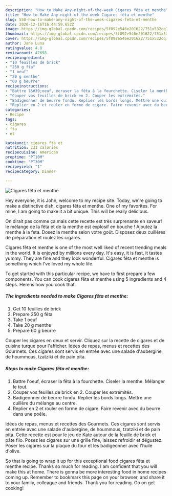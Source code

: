 ```yaml
---
description: "How to Make Any-night-of-the-week Cigares fêta et menthe"
title: "How to Make Any-night-of-the-week Cigares fêta et menthe"
slug: 550-how-to-make-any-night-of-the-week-cigares-feta-et-menthe
date: 2020-12-16T16:44:59.652Z
image: https://img-global.cpcdn.com/recipes/5f092e546e201622/751x532cq70/cigares-feta-et-menthe-photo-principale-de-la-recette.jpg
thumbnail: https://img-global.cpcdn.com/recipes/5f092e546e201622/751x532cq70/cigares-feta-et-menthe-photo-principale-de-la-recette.jpg
cover: https://img-global.cpcdn.com/recipes/5f092e546e201622/751x532cq70/cigares-feta-et-menthe-photo-principale-de-la-recette.jpg
author: Jane Luna
ratingvalue: 4.8
reviewcount: 47698
recipeingredient:
- "10 feuilles de brick"
- "250 g fta"
- "1 oeuf"
- "20 g menthe"
- "60 g beurre"
recipeinstructions:
- "Battre l&#39;oeuf, écraser la fêta à la fourchette. Ciseler la menthe. Mélanger le tout."
- "Couper vos feuilles de brick en 2. Couper les extrémités."
- "Badigeonner de beurre fondu. Replier les bords longs. Mettre une cuillère du mélange au centre."
- "Replier en 2 et rouler en forme de cigare. Faire revenir avec du beurre dans une poêle."
categories:
- Recipe
tags:
- cigares
- fta
- et

katakunci: cigares fta et 
nutrition: 231 calories
recipecuisine: American
preptime: "PT10M"
cooktime: "PT30M"
recipeyield: "1"
recipecategory: Dinner

---
```



![Cigares fêta et menthe](https://img-global.cpcdn.com/recipes/5f092e546e201622/751x532cq70/cigares-feta-et-menthe-photo-principale-de-la-recette.jpg)

Hey everyone, it is John, welcome to my recipe site. Today, we're going to make a distinctive dish, cigares fêta et menthe. One of my favorites. For mine, I am going to make it a bit unique. This will be really delicious.

On dirait pas comme ça.mais cette recette est très surprenante en saveur! le mélange de la fêta et de la menthe est explosif en bouche ! Ajoutez la menthe à la feta. Dosez la menthe selon votre goût. Disposez deux cuillères de préparation et roulez les cigares.

Cigares fêta et menthe is one of the most well liked of recent trending meals in the world. It is enjoyed by millions every day. It's easy, it is fast, it tastes yummy. They are fine and they look wonderful. Cigares fêta et menthe is something which I've loved my whole life.


To get started with this particular recipe, we have to first prepare a few components. You can cook cigares fêta et menthe using 5 ingredients and 4 steps. Here is how you cook that.

<!--inarticleads1-->

##### The ingredients needed to make Cigares fêta et menthe:

1. Get 10 feuilles de brick
1. Prepare 250 g fêta
1. Take 1 oeuf
1. Take 20 g menthe
1. Prepare 60 g beurre


Couper les cigares en deux et servir. Cliquez sur la recette de cigares et de cuisine turque pour l&#39;afficher. Idées de repas, menus et recettes des Gourmets. Ces cigares sont servis en entrée avec une salade d&#39;aubergine, de hoummous, tzatziki et de pain pita. 

<!--inarticleads2-->

##### Steps to make Cigares fêta et menthe:

1. Battre l&#39;oeuf, écraser la fêta à la fourchette. Ciseler la menthe. Mélanger le tout.
1. Couper vos feuilles de brick en 2. Couper les extrémités.
1. Badigeonner de beurre fondu. Replier les bords longs. Mettre une cuillère du mélange au centre.
1. Replier en 2 et rouler en forme de cigare. Faire revenir avec du beurre dans une poêle.


Idées de repas, menus et recettes des Gourmets. Ces cigares sont servis en entrée avec une salade d&#39;aubergine, de hoummous, tzatziki et de pain pita. Cette recette est pour le jeu de Kate autour de la feuille de brick et pâte filo. Posez les cigares sur une grille fine, laissez refroidir et dégustez. Poser les cigares sur la plaque du four et les badigeonner avec l&#39;huile d&#39;olive. 

So that is going to wrap it up for this exceptional food cigares fêta et menthe recipe. Thanks so much for reading. I am confident that you will make this at home. There is gonna be more interesting food in home recipes coming up. Remember to bookmark this page on your browser, and share it to your family, colleague and friends. Thank you for reading. Go on get cooking!
